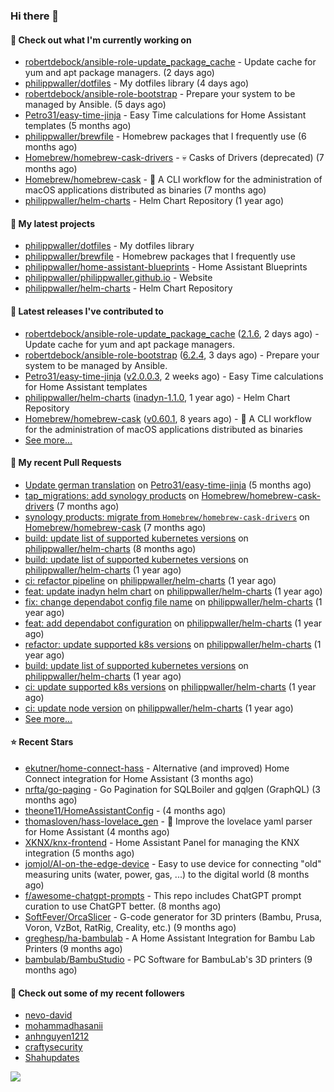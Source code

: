 ### Hi there 👋

#### 👷 Check out what I'm currently working on

- [robertdebock/ansible-role-update_package_cache](https://github.com/robertdebock/ansible-role-update_package_cache) - Update cache for yum and apt package managers. (2 days ago)
- [philippwaller/dotfiles](https://github.com/philippwaller/dotfiles) - My dotfiles library (4 days ago)
- [robertdebock/ansible-role-bootstrap](https://github.com/robertdebock/ansible-role-bootstrap) - Prepare your system to be managed by Ansible. (5 days ago)
- [Petro31/easy-time-jinja](https://github.com/Petro31/easy-time-jinja) - Easy Time calculations for Home Assistant templates (5 months ago)
- [philippwaller/brewfile](https://github.com/philippwaller/brewfile) - Homebrew packages that I frequently use (6 months ago)
- [Homebrew/homebrew-cask-drivers](https://github.com/Homebrew/homebrew-cask-drivers) - 💀 Casks of Drivers (deprecated) (7 months ago)
- [Homebrew/homebrew-cask](https://github.com/Homebrew/homebrew-cask) - 🍻 A CLI workflow for the administration of macOS applications distributed as binaries (7 months ago)
- [philippwaller/helm-charts](https://github.com/philippwaller/helm-charts) - Helm Chart Repository (1 year ago)

#### 🌱 My latest projects

- [philippwaller/dotfiles](https://github.com/philippwaller/dotfiles) - My dotfiles library
- [philippwaller/brewfile](https://github.com/philippwaller/brewfile) - Homebrew packages that I frequently use
- [philippwaller/home-assistant-blueprints](https://github.com/philippwaller/home-assistant-blueprints) - Home Assistant Blueprints
- [philippwaller/philippwaller.github.io](https://github.com/philippwaller/philippwaller.github.io) - Website
- [philippwaller/helm-charts](https://github.com/philippwaller/helm-charts) - Helm Chart Repository

#### 🔭 Latest releases I've contributed to

- [robertdebock/ansible-role-update_package_cache](https://github.com/robertdebock/ansible-role-update_package_cache) ([2.1.6](https://github.com/robertdebock/ansible-role-update_package_cache/releases/tag/2.1.6), 2 days ago) - Update cache for yum and apt package managers.
- [robertdebock/ansible-role-bootstrap](https://github.com/robertdebock/ansible-role-bootstrap) ([6.2.4](https://github.com/robertdebock/ansible-role-bootstrap/releases/tag/6.2.4), 3 days ago) - Prepare your system to be managed by Ansible.
- [Petro31/easy-time-jinja](https://github.com/Petro31/easy-time-jinja) ([v2.0.0.3](https://github.com/Petro31/easy-time-jinja/releases/tag/v2.0.0.3), 2 weeks ago) - Easy Time calculations for Home Assistant templates
- [philippwaller/helm-charts](https://github.com/philippwaller/helm-charts) ([inadyn-1.1.0](https://github.com/philippwaller/helm-charts/releases/tag/inadyn-1.1.0), 1 year ago) - Helm Chart Repository
- [Homebrew/homebrew-cask](https://github.com/Homebrew/homebrew-cask) ([v0.60.1](https://github.com/Homebrew/homebrew-cask/releases/tag/v0.60.1), 8 years ago) - 🍻 A CLI workflow for the administration of macOS applications distributed as binaries
- [See more...](https://github.com/philippwaller/philippwaller/blob/main/releases.md)

#### 🔨 My recent Pull Requests

- [Update german translation](https://github.com/Petro31/easy-time-jinja/pull/16) on [Petro31/easy-time-jinja](https://github.com/Petro31/easy-time-jinja) (5 months ago)
- [tap_migrations: add synology products](https://github.com/Homebrew/homebrew-cask-drivers/pull/3471) on [Homebrew/homebrew-cask-drivers](https://github.com/Homebrew/homebrew-cask-drivers) (7 months ago)
- [synology products: migrate from `Homebrew/homebrew-cask-drivers`](https://github.com/Homebrew/homebrew-cask/pull/146959) on [Homebrew/homebrew-cask](https://github.com/Homebrew/homebrew-cask) (7 months ago)
- [build: update list of supported kubernetes versions](https://github.com/philippwaller/helm-charts/pull/53) on [philippwaller/helm-charts](https://github.com/philippwaller/helm-charts) (8 months ago)
- [build: update list of supported kubernetes versions](https://github.com/philippwaller/helm-charts/pull/44) on [philippwaller/helm-charts](https://github.com/philippwaller/helm-charts) (1 year ago)
- [ci: refactor pipeline](https://github.com/philippwaller/helm-charts/pull/39) on [philippwaller/helm-charts](https://github.com/philippwaller/helm-charts) (1 year ago)
- [feat: update inadyn helm chart](https://github.com/philippwaller/helm-charts/pull/38) on [philippwaller/helm-charts](https://github.com/philippwaller/helm-charts) (1 year ago)
- [fix: change dependabot config file name](https://github.com/philippwaller/helm-charts/pull/32) on [philippwaller/helm-charts](https://github.com/philippwaller/helm-charts) (1 year ago)
- [feat: add dependabot configuration](https://github.com/philippwaller/helm-charts/pull/31) on [philippwaller/helm-charts](https://github.com/philippwaller/helm-charts) (1 year ago)
- [refactor: update supported k8s versions](https://github.com/philippwaller/helm-charts/pull/30) on [philippwaller/helm-charts](https://github.com/philippwaller/helm-charts) (1 year ago)
- [build: update list of supported kubernetes versions](https://github.com/philippwaller/helm-charts/pull/28) on [philippwaller/helm-charts](https://github.com/philippwaller/helm-charts) (1 year ago)
- [ci: update supported k8s versions](https://github.com/philippwaller/helm-charts/pull/27) on [philippwaller/helm-charts](https://github.com/philippwaller/helm-charts) (1 year ago)
- [ci: update node version](https://github.com/philippwaller/helm-charts/pull/26) on [philippwaller/helm-charts](https://github.com/philippwaller/helm-charts) (1 year ago)
- [See more...](https://github.com/philippwaller/philippwaller/blob/main/pull-requests.md)

#### ⭐ Recent Stars

- [ekutner/home-connect-hass](https://github.com/ekutner/home-connect-hass) - Alternative (and improved) Home Connect integration for Home Assistant (3 months ago)
- [nrfta/go-paging](https://github.com/nrfta/go-paging) - Go Pagination for SQLBoiler and gqlgen (GraphQL) (3 months ago)
- [theone11/HomeAssistantConfig](https://github.com/theone11/HomeAssistantConfig) -  (4 months ago)
- [thomasloven/hass-lovelace_gen](https://github.com/thomasloven/hass-lovelace_gen) - 🔹 Improve the lovelace yaml parser for Home Assistant (4 months ago)
- [XKNX/knx-frontend](https://github.com/XKNX/knx-frontend) - Home Assistant Panel for managing the KNX integration (5 months ago)
- [jomjol/AI-on-the-edge-device](https://github.com/jomjol/AI-on-the-edge-device) - Easy to use device for connecting &#34;old&#34; measuring units (water, power, gas, ...) to the digital world (8 months ago)
- [f/awesome-chatgpt-prompts](https://github.com/f/awesome-chatgpt-prompts) - This repo includes ChatGPT prompt curation to use ChatGPT better. (8 months ago)
- [SoftFever/OrcaSlicer](https://github.com/SoftFever/OrcaSlicer) - G-code generator for 3D printers (Bambu, Prusa, Voron, VzBot, RatRig, Creality, etc.) (9 months ago)
- [greghesp/ha-bambulab](https://github.com/greghesp/ha-bambulab) - A Home Assistant Integration for Bambu Lab Printers (9 months ago)
- [bambulab/BambuStudio](https://github.com/bambulab/BambuStudio) - PC Software for BambuLab&#39;s 3D printers (9 months ago)

#### 👯 Check out some of my recent followers

- [nevo-david](https://github.com/nevo-david)
- [mohammadhasanii](https://github.com/mohammadhasanii)
- [anhnguyen1212](https://github.com/anhnguyen1212)
- [craftysecurity](https://github.com/craftysecurity)
- [Shahupdates](https://github.com/Shahupdates)

![](https://hit.yhype.me/github/profile?user_id=1090452)
